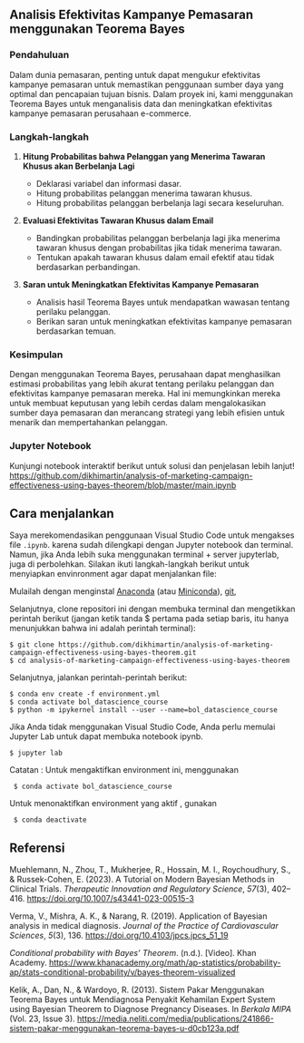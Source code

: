 ## Analisis Efektivitas Kampanye Pemasaran menggunakan Teorema Bayes

### Pendahuluan

Dalam dunia pemasaran, penting untuk dapat mengukur efektivitas kampanye pemasaran untuk memastikan penggunaan sumber daya yang optimal dan pencapaian tujuan bisnis. Dalam proyek ini, kami menggunakan Teorema Bayes untuk menganalisis data dan meningkatkan efektivitas kampanye pemasaran perusahaan e-commerce.

### Langkah-langkah

1. **Hitung Probabilitas bahwa Pelanggan yang Menerima Tawaran Khusus akan Berbelanja Lagi**
   - Deklarasi variabel dan informasi dasar.
   - Hitung probabilitas pelanggan menerima tawaran khusus.
   - Hitung probabilitas pelanggan berbelanja lagi secara keseluruhan.

2. **Evaluasi Efektivitas Tawaran Khusus dalam Email**
   - Bandingkan probabilitas pelanggan berbelanja lagi jika menerima tawaran khusus dengan probabilitas jika tidak menerima tawaran.
   - Tentukan apakah tawaran khusus dalam email efektif atau tidak berdasarkan perbandingan.

3. **Saran untuk Meningkatkan Efektivitas Kampanye Pemasaran**
   - Analisis hasil Teorema Bayes untuk mendapatkan wawasan tentang perilaku pelanggan.
   - Berikan saran untuk meningkatkan efektivitas kampanye pemasaran berdasarkan temuan.

### Kesimpulan

Dengan menggunakan Teorema Bayes, perusahaan dapat menghasilkan estimasi probabilitas yang lebih akurat tentang perilaku pelanggan dan efektivitas kampanye pemasaran mereka. Hal ini memungkinkan mereka untuk membuat keputusan yang lebih cerdas dalam mengalokasikan sumber daya pemasaran dan merancang strategi yang lebih efisien untuk menarik dan mempertahankan pelanggan.

### Jupyter Notebook 

Kunjungi notebook interaktif berikut untuk solusi dan penjelasan lebih lanjut!
https://github.com/dikhimartin/analysis-of-marketing-campaign-effectiveness-using-bayes-theorem/blob/master/main.ipynb

Cara menjalankan 
---------------

Saya merekomendasikan penggunaan Visual Studio Code untuk mengakses file `.ipynb`. karena sudah dilengkapi dengan Jupyter notebook dan terminal. Namun, jika Anda lebih suka menggunakan terminal + server jupyterlab, juga di perbolehkan. Silakan ikuti langkah-langkah berikut untuk menyiapkan envinronment agar dapat menjalankan file:

Mulailah dengan menginstal [Anaconda](https://www.anaconda.com/products/distribution) (atau [Miniconda](https://docs.conda.io/en/latest/miniconda.html)), [git](https://git-scm.com/downloads), 

Selanjutnya, clone repositori ini dengan membuka terminal dan mengetikkan perintah berikut (jangan ketik tanda $ pertama pada setiap baris, itu hanya menunjukkan bahwa ini adalah perintah terminal):

    $ git clone https://github.com/dikhimartin/analysis-of-marketing-campaign-effectiveness-using-bayes-theorem.git
    $ cd analysis-of-marketing-campaign-effectiveness-using-bayes-theorem

Selanjutnya, jalankan perintah-perintah berikut:

    $ conda env create -f environment.yml
    $ conda activate bol_datascience_course
    $ python -m ipykernel install --user --name=bol_datascience_course

Jika Anda tidak menggunakan Visual Studio Code, Anda perlu memulai Jupyter Lab untuk dapat membuka notebook ipynb.

    $ jupyter lab

Catatan :
 Untuk mengaktifkan environment ini, menggunakan

     $ conda activate bol_datascience_course

 Untuk menonaktifkan environment yang aktif , gunakan

     $ conda deactivate    



Referensi
--------

Muehlemann, N., Zhou, T., Mukherjee, R., Hossain, M. I., Roychoudhury, S., & Russek-Cohen, E. (2023). A Tutorial on Modern Bayesian Methods in Clinical Trials. *Therapeutic Innovation and Regulatory Science*, *57*(3), 402–416. https://doi.org/10.1007/s43441-023-00515-3

Verma, V., Mishra, A. K., & Narang, R. (2019). Application of Bayesian analysis in medical diagnosis. *Journal of the Practice of Cardiovascular Sciences*, *5*(3), 136. https://doi.org/10.4103/jpcs.jpcs_51_19

*Conditional probability with Bayes’ Theorem*. (n.d.). [Video]. Khan Academy. https://www.khanacademy.org/math/ap-statistics/probability-ap/stats-conditional-probability/v/bayes-theorem-visualized

Kelik, A., Dan, N., & Wardoyo, R. (2013). Sistem Pakar Menggunakan Teorema Bayes untuk Mendiagnosa Penyakit Kehamilan Expert System using Bayesian Theorem to Diagnose Pregnancy Diseases. In *Berkala MIPA* (Vol. 23, Issue 3). https://media.neliti.com/media/publications/241866-sistem-pakar-menggunakan-teorema-bayes-u-d0cb123a.pdf